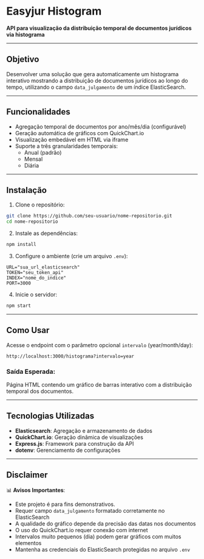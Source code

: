 # Easyjur Histogram
**API para visualização da distribuição temporal de documentos jurídicos via histograma**  

---

## **Objetivo**  
Desenvolver uma solução que gera automaticamente um histograma interativo mostrando a distribuição de documentos jurídicos ao longo do tempo, utilizando o campo `data_julgamento` de um índice ElasticSearch.

---

## **Funcionalidades**  
- Agregação temporal de documentos por ano/mês/dia (configurável)  
- Geração automática de gráficos com QuickChart.io  
- Visualização embedável em HTML via iframe  
- Suporte a três granularidades temporais:
  - Anual (padrão)
  - Mensal
  - Diária

---

## **Instalação**  
1. Clone o repositório:  
```bash  
git clone https://github.com/seu-usuario/nome-repositorio.git  
cd nome-repositorio  
```  

2. Instale as dependências:  
```bash  
npm install  
```  

3. Configure o ambiente (crie um arquivo `.env`):  
```env  
URL="sua_url_elasticsearch"  
TOKEN="seu_token_api"  
INDEX="nome_do_indice"  
PORT=3000  
```  

4. Inicie o servidor:  
```bash  
npm start  
```  

---

## **Como Usar**  
Acesse o endpoint com o parâmetro opcional `intervalo` (year/month/day):  
```  
http://localhost:3000/histograma?intervalo=year  
```  

### Saída Esperada:  
Página HTML contendo um gráfico de barras interativo com a distribuição temporal dos documentos.

---

## **Tecnologias Utilizadas**  
- **Elasticsearch**: Agregação e armazenamento de dados  
- **QuickChart.io**: Geração dinâmica de visualizações  
- **Express.js**: Framework para construção da API  
- **dotenv**: Gerenciamento de configurações  

---

## **Disclaimer**  
📊 **Avisos Importantes**:
- Este projeto é para fins demonstrativos.
- Requer campo `data_julgamento` formatado corretamente no ElasticSearch  
- A qualidade do gráfico depende da precisão das datas nos documentos  
- O uso do QuickChart.io requer conexão com internet  
- Intervalos muito pequenos (dia) podem gerar gráficos com muitos elementos  
- Mantenha as credenciais do ElasticSearch protegidas no arquivo `.env`  
